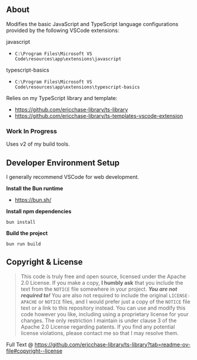 ## About

Modifies the basic JavaScript and TypeScript language configurations provided by the following VSCode extensions:

javascript

- `C:\Program Files\Microsoft VS Code\resources\app\extensions\javascript`

typescript-basics

- `C:\Program Files\Microsoft VS Code\resources\app\extensions\typescript-basics`

Relies on my TypeScript library and template:

- https://github.com/ericchase-library/ts-library
- https://github.com/ericchase-library/ts-templates-vscode-extension

### Work In Progress

Uses v2 of my build tools.

## Developer Environment Setup

I generally recommend VSCode for web development.

**Install the Bun runtime**

- https://bun.sh/

**Install npm dependencies**

```
bun install
```

**Build the project**

```
bun run build
```

## Copyright & License

> This code is truly free and open source, licensed under the Apache 2.0 License. If you make a copy, **I humbly ask** that you include the text from the `NOTICE` file somewhere in your project. **_You are not required to!_** You are also not required to include the original `LICENSE-APACHE` or `NOTICE` files, and I would prefer just a copy of the `NOTICE` file text or a link to this repository instead. You can use and modify this code however you like, including using a proprietary license for your changes. The only restriction I maintain is under clause 3 of the Apache 2.0 License regarding patents. If you find any potential license violations, please contact me so that I may resolve them.

Full Text @ https://github.com/ericchase-library/ts-library?tab=readme-ov-file#copyright--license
